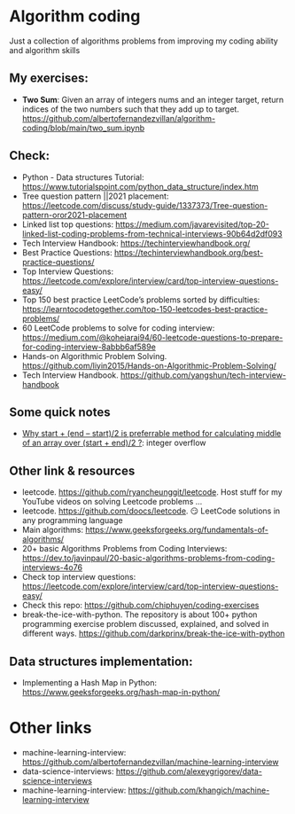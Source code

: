 # Algorithm coding
Just a collection of algorithms problems from improving my coding ability and algorithm skills

## My exercises:

* **Two Sum**: Given an array of integers nums and an integer target, return indices of the two numbers such that they add up to target. https://github.com/albertofernandezvillan/algorithm-coding/blob/main/two_sum.ipynb

## Check:
 * Python - Data structures Tutorial: https://www.tutorialspoint.com/python_data_structure/index.htm
 * Tree question pattern ||2021 placement: https://leetcode.com/discuss/study-guide/1337373/Tree-question-pattern-oror2021-placement
 * Linked list top questions: https://medium.com/javarevisited/top-20-linked-list-coding-problems-from-technical-interviews-90b64d2df093
 * Tech Interview Handbook: https://techinterviewhandbook.org/
  * Best Practice Questions: https://techinterviewhandbook.org/best-practice-questions/ 
 * Top Interview Questions: https://leetcode.com/explore/interview/card/top-interview-questions-easy/
 * Top 150 best practice LeetCode’s problems sorted by difficulties: https://learntocodetogether.com/top-150-leetcodes-best-practice-problems/
 * 60 LeetCode problems to solve for coding interview: https://medium.com/@koheiarai94/60-leetcode-questions-to-prepare-for-coding-interview-8abbb6af589e
 * Hands-on Algorithmic Problem Solving. https://github.com/liyin2015/Hands-on-Algorithmic-Problem-Solving/
 * Tech Interview Handbook. https://github.com/yangshun/tech-interview-handbook

## Some quick notes
* [Why start + (end – start)/2 is preferrable method for calculating middle of an array over (start + end)/2 ?](https://www.geeksforgeeks.org/start-end-start2-preferrable-method-calculating-middle-array-start-end2/): integer overflow

## Other link & resources
* leetcode. https://github.com/ryancheunggit/leetcode. Host stuff for my YouTube videos on solving Leetcode problems ...
* leetcode. https://github.com/doocs/leetcode. 😏 LeetCode solutions in any programming language
* Main algorithms: https://www.geeksforgeeks.org/fundamentals-of-algorithms/
* 20+ basic Algorithms Problems from Coding Interviews: https://dev.to/javinpaul/20-basic-algorithms-problems-from-coding-interviews-4o76
* Check top interview questions: https://leetcode.com/explore/interview/card/top-interview-questions-easy/
* Check this repo: https://github.com/chiphuyen/coding-exercises
* break-the-ice-with-python. The repository is about 100+ python programming exercise problem discussed, explained, and solved in different ways. https://github.com/darkprinx/break-the-ice-with-python

## Data structures implementation:
* Implementing a Hash Map in Python: https://www.geeksforgeeks.org/hash-map-in-python/

# Other links

* machine-learning-interview: https://github.com/albertofernandezvillan/machine-learning-interview
* data-science-interviews: https://github.com/alexeygrigorev/data-science-interviews
* machine-learning-interview: https://github.com/khangich/machine-learning-interview


